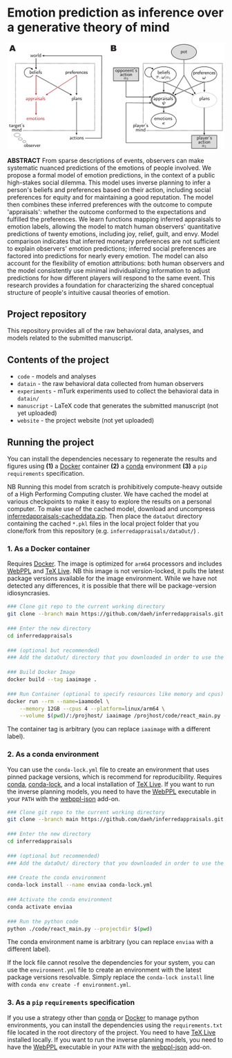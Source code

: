 # Emotion prediction as inference over a generative theory of mind

![Generative Model of Inferred Appraisals](website/iaa_model_diagram.png)

**ABSTRACT** From sparse descriptions of events, observers can make systematic nuanced predictions of the emotions of people involved. We propose a formal model of emotion predictions, in the context of a public high-stakes social dilemma. This model uses inverse planning to infer a person's beliefs and preferences based on their action, including social preferences for equity and for maintaining a good reputation. The model then combines these inferred preferences with the outcome to compute 'appraisals': whether the outcome conformed to the expectations and fulfilled the preferences. We learn functions mapping inferred appraisals to emotion labels, allowing the model to match human observers' quantitative predictions of twenty emotions, including joy, relief, guilt, and envy. Model comparison indicates that inferred monetary preferences are not sufficient to explain observers' emotion predictions; inferred social preferences are factored into predictions for nearly every emotion. The model can also account for the flexibility of emotion attributions: both human observers and the model consistently use minimal individualizing information to adjust predictions for how different players will respond to the same event. This research provides a foundation for characterizing the shared conceptual structure of people's intuitive causal theories of emotion.

## Project repository

This repository provides all of the raw behavioral data, analyses, and models related to the submitted manuscript.

## Contents of the project

- `code` - models and analyses
- `datain` - the raw behavioral data collected from human observers
- `experiments` - mTurk experiments used to collect the behavioral data in `datain/`
- `manuscript` - LaTeX code that generates the submitted manuscript (not yet uploaded)
- `website` - the project website (not yet uploaded)



## Running the project

You can install the dependencies necessary to regenerate the results and figures using **(1)** a [Docker](https://www.docker.com/) container **(2)** a [conda](https://docs.conda.io/en/latest/) environment **(3)** a `pip` `requirements` specification.

NB Running this model from scratch is prohibitively compute-heavy outside of a High Performing Computing cluster. We have cached the model at various checkpoints to make it easy to explore the results on a personal computer. To make use of the cached model, download and uncompress [inferredappraisals-cacheddata.zip](https://www.dropbox.com/s/var7vtxkdpzwcki/inferredappraisals-cacheddata.zip?dl=0). Then place the `dataOut` directory containing the cached `*.pkl` files in the local project folder that you clone/fork from this repository (e.g. `inferredappraisals/dataOut/`) .

### 1. As a Docker container 

Requires [Docker](https://www.docker.com/). The image is optimized for `arm64` processors and includes [WebPPL](https://github.com/probmods/webppl) and [TeX Live](https://www.tug.org/texlive/). NB this image is not version-locked, it pulls the latest package versions available for the image environment. While we have not detected any differences, it is possible that there will be package-version idiosyncrasies.

```bash
### Clone git repo to the current working directory
git clone --branch main https://github.com/daeh/inferredappraisals.git inferredappraisals

### Enter the new directory
cd inferredappraisals

### (optional but recommended)
### Add the dataOut/ directory that you downloaded in order to use the cached model

### Build Docker Image
docker build --tag iaaimage .

### Run Container (optional to specify resources like memory and cpus)
docker run --rm --name=iaamodel \
    --memory 12GB --cpus 4 --platform=linux/arm64 \
    --volume $(pwd)/:/projhost/ iaaimage /projhost/code/react_main.py --projectdir /projhost/
```

The container tag is arbitrary (you can replace `iaaimage` with a different label).

### 2. As a conda environment

You can use the `conda-lock.yml` file to create an environment that uses pinned package versions, which is recommend for reproducibility. Requires [conda](https://docs.conda.io/en/latest/), [conda-lock](https://github.com/conda-incubator/conda-lock), and a local installation of [TeX Live](https://www.tug.org/texlive/). If you want to run the inverse planning models, you need to have the [WebPPL](https://github.com/probmods/webppl) executable in your `PATH` with the [webppl-json](https://github.com/stuhlmueller/webppl-json) add-on.

```bash
### Clone git repo to the current working directory
git clone --branch main https://github.com/daeh/inferredappraisals.git inferredappraisals

### Enter the new directory
cd inferredappraisals

### (optional but recommended)
### Add the dataOut/ directory that you downloaded in order to use the cached model

### Create the conda environment
conda-lock install --name enviaa conda-lock.yml

### Activate the conda environment
conda activate enviaa

### Run the python code
python ./code/react_main.py --projectdir $(pwd)
```

The conda environment name is arbitrary (you can replace `enviaa` with a different label).

If the lock file cannot resolve the dependencies for your system, you can use the `environment.yml` file to create an environment with the latest package versions resolvable. Simply replace the `conda-lock install` line with `conda env create -f environment.yml`.

### 3. As a `pip` `requirements` specification

If you use a strategy other than [conda](https://docs.conda.io/en/latest/) or [Docker](https://www.docker.com/) to manage python environments, you can install the dependencies using the `requirements.txt` file located in the root directory of the project. You need to have [TeX Live](https://www.tug.org/texlive/) installed locally. If you want to run the inverse planning models, you need to have the [WebPPL](https://github.com/probmods/webppl) executable in your `PATH` with the [webppl-json](https://github.com/stuhlmueller/webppl-json) add-on.

